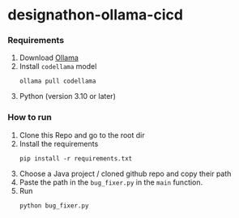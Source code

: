 # designathon-ollama-cicd

### Requirements
1. Download [Ollama](https://ollama.com/download/windows)
2. Install `codellama` model
   ```shell
   ollama pull codellama
   ```
3. Python (version 3.10 or later)

### How to run
1. Clone this Repo and go to the root dir
2. Install the requirements
   ```shell
   pip install -r requirements.txt
   ```
4. Choose a Java project / cloned github repo and copy their path
5. Paste the path in the `bug_fixer.py` in the `main` function.
6. Run
   ```shell
   python bug_fixer.py
   ```

